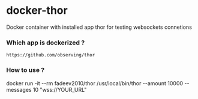 # docker-thor
Docker container with installed app thor for testing websockets connetions

### Which app is dockerized ?
 `https://github.com/observing/thor`

### How to use ?
docker run -it --rm fadeev2010/thor /usr/local/bin/thor --amount 10000 --messages 10 "wss://YOUR_URL"
